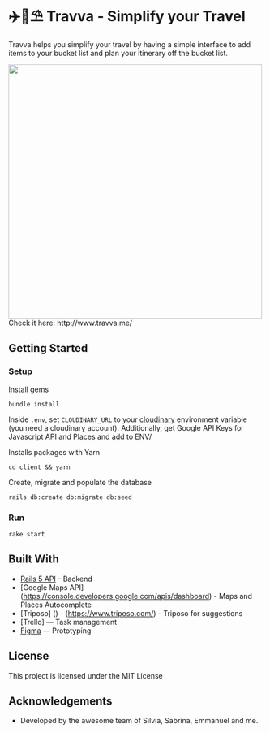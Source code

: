 # ✈️🚄⛱ Travva - Simplify your Travel

Travva helps you simplify your travel by having a simple interface to add items to your bucket list and plan your itinerary off the bucket list.

<img src="./my-bookshelf.png" width="500" />
Check it here: http://www.travva.me/
 
## Getting Started
### Setup

Install gems
```
bundle install
```
Inside `.env`, set `CLOUDINARY_URL` to your [cloudinary](https://cloudinary.com) environment variable (you need a cloudinary account). Additionally, get Google API Keys for Javascript API and Places and add to ENV/

Installs packages with Yarn
```
cd client && yarn
```

Create, migrate and populate the database
```
rails db:create db:migrate db:seed
```


### Run
```
rake start
```

## Built With
- [Rails 5 API](https://edgeguides.rubyonrails.org/api_app.html) - Backend
- [Google Maps API] (https://console.developers.google.com/apis/dashboard) - Maps and Places Autocomplete
- [Triposo] () - (https://www.triposo.com/) - Triposo for suggestions
- [Trello] — Task management
- [Figma](https://www.figma.com/file/2Hm6kITNlx4NL8T7q2rKtT/TRAVVA?node-id=2%3A0) — Prototyping

## License
This project is licensed under the MIT License

## Acknowledgements
- Developed by the awesome team of Silvia, Sabrina, Emmanuel and me.
